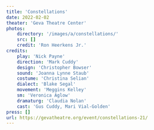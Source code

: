 ```yaml
---
title: 'Constellations'
date: 2022-02-02
theater: 'Geva Theatre Center'
photos:
    directory: '/images/a/constellations/'
    src: []
    credit: 'Ron Heerkens Jr.'
credits:
    play: 'Nick Payne'
    direction: 'Mark Cuddy'
    design: 'Christopher Bowser'
    sound: 'Joanna Lynne Staub'
    costume: 'Christina Selian'
    dialect: 'Blake Segal'
    movement: 'Meggins Kelley'
    sm: 'Veronica Aglow'
    dramaturg: 'Claudia Nolan'
    cast: 'Gus Cuddy, Mari Vial-Golden'
press: []
url: https://gevatheatre.org/event/constellations-21/
---
```

